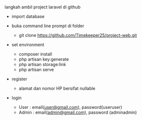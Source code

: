 langkah ambil project laravel di github

+ import database

+ buka command line prompt di folder
    - git clone https://github.com/Timekeeper25/project-web.git

+ set environment
    - composer install
    - php artisan key:generate
    - php artisan storage:link
    - php artisan serve

+ register
    - alamat dan nomor HP bersifat nullable

+ login 
    - User : email(user@gmail.com), password(useruser) 
    - Admin : email(admin@gmail.com), password (adminadmin) 


